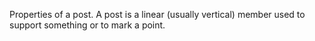 Properties of a post. A post is a linear (usually vertical) member used to support something or to mark a point.
